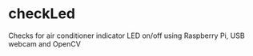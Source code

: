 # checkLed
Checks for air conditioner indicator LED on/off using Raspberry Pi, USB webcam and OpenCV
